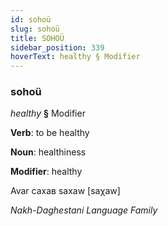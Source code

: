 ```yaml
---
id: sohoü
slug: sohoü
title: SOHOÜ
sidebar_position: 339
hoverText: healthy § Modifier
---
```


### sohoü

*healthy* **§** Modifier

**Verb**: to be healthy

**Noun**: healthiness

**Modifier**: healthy

Avar сахав saxaw [saχaw]

*Nakh-Daghestani Language Family*